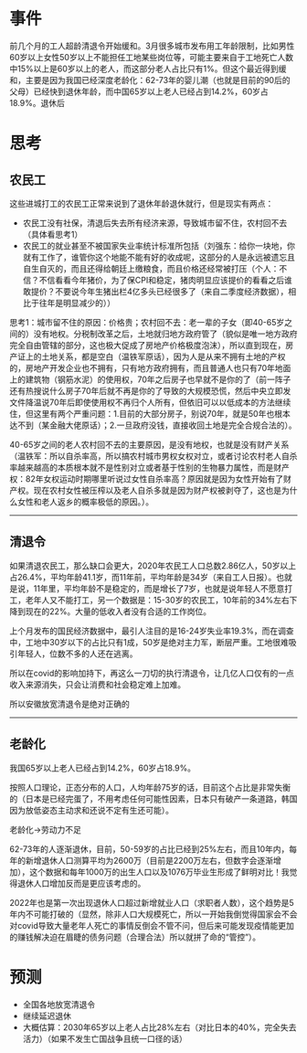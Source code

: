 # 事件

前几个月的工人超龄清退令开始缓和。3月很多城市发布用工年龄限制，比如男性60岁以上女性50岁以上不能担任工地某些岗位等，可能主要来自于工地死亡人数中15%以上是60岁以上的老人，而这部分老人占比只有1%。但这个最近得到缓和，主要是因为我国已经深度老龄化：62-73年的婴儿潮（也就是目前的90后的父母）已经快到退休年龄，而中国65岁以上老人已经占到14.2%，60岁占18.9%。退休后



# 思考

## 农民工

这些进城打工的农民工正常来说到了退休年龄退休就行，但是现实有两点：

- 农民工没有社保，清退后失去所有经济来源，导致城市留不住，农村回不去（具体看思考1）
- 农民工的就业甚至不被国家失业率统计标准所包括（刘强东：给你一块地，你就有工作了，谁管你这个地能不能有好的收成呢，这部分的人是永远被遗忘且自生自灭的，而且还得给朝廷上缴粮食，而且价格还经常被打压（个人：不信？不信看看今年猪价，为了保CPI和稳定，猪肉明显应该提价的看看之后谁敢提价？不要说今年生猪出栏4亿多头已经很多了（来自二季度经济数据），相比于往年是明显减少的））



思考1：城市留不住的原因：价格贵；农村回不去：老一辈的子女（即40-65岁之间的）没有地权。分税制改革之后，土地就归地方政府管了（貌似是唯一地方政府完全自由管辖的部分，这也极大促成了房地产价格极度泡沫），所以直到现在，房产证上的土地关系，都是空白（温铁军原话），因为人是从来不拥有土地的产权的，房地产开发企业也不拥有，只有地方政府拥有，而且普通人也只有70年地面上的建筑物（钢筋水泥）的使用权，70年之后房子也早就不是你的了（前一阵子还有热搜说什么房子70年后就不再是你的了导致的大规模恐慌，然后中央立即发文件降温说70年后即使使用权不再归个人所有，但依旧可以以低成本的方法继续住，但这里有两个严重问题：1.目前的大部分房子，别说70年，就是50年也根本达不到（某金融大佬原话）；2.一旦政府没钱，直接收回土地是完全合规合法的）。

40-65岁之间的老人农村回不去的主要原因，是没有地权，也就是没有财产关系（温铁军：所以自杀率高，所以搞农村城市男权女权对立，或者讨论农村老人自杀率越来越高的本质根本就不是性别对立或者基于性别的生物暴力属性，而是财产权：82年女权运动时期哪里听说过女性自杀率高？原因就是因为女性开始有了财产权。现在农村女性被压榨以及老人自杀多就是因为财产权被剥夺了，这也是为什么女性和老人返乡的概率极低的原因。）。



---

## 清退令

如果清退农民工，那么缺口会更大，2020年农民工人口总数2.86亿人，50岁以上占26.4%，平均年龄41.1岁，而11年前，平均年龄是34岁（来自工人日报）。也就是说，11年里，平均年龄不是稳定的，而是增长了7岁，也就是说年轻人不愿意打工，老年人又不能打工，另一个数据是：15-30岁的农民工，10年前的34%左右下降到现在的22%。大量的低收入者没有合适的工作岗位。

上个月发布的国民经济数据中，最引人注目的是16-24岁失业率19.3%，而在调查中，工地中30岁以下的占比只有1成，50岁是绝对主力军，断层严重。工地很难吸引年轻人，位数不多的人还在逃离。

所以在covid的影响加持下，再这么一刀切的执行清退令，让几亿人口仅有的一点收入来源消失，只会让消费和社会稳定难上加难。

所以安徽放宽清退令是绝对正确的



---

## 老龄化

我国65岁以上老人已经占到14.2%，60岁占18.9%。

按照人口理论，正态分布的人口，人均年龄75岁的话，目前这个占比是非常失衡的（日本是已经完蛋了，不用考虑任何可能性因素，日本只有破产一条道路，韩国因为放低姿态主动求和还说不定有生还可能）。



老龄化->劳动力不足

62-73年的人逐渐退休，目前，50-59岁的占比已经到25%左右，而且10年内，每年的新增退休人口测算平均为2600万（目前是2200万左右，但数字会逐渐增加），这个数据和每年1000万的出生人口以及1076万毕业生形成了鲜明对比！我觉得退休人口增加反而是更应该考虑的。

2022年也是第一次出现退休人口超过新增就业人口（求职者人数），这个趋势是5年内不可能打破的（显然，除非人口大规模死亡，所以一开始我倒觉得国家会不会对covid导致大量老年人死亡的事情反倒会不管不问，但后来可能发现疫情能更加的赚钱解决迫在眉睫的债务问题（合理合法）所以就拼了命的“管控”）。





# 预测

- 全国各地放宽清退令
- 继续延迟退休
- 大概估算：2030年65岁以上老人占比28%左右（对比日本的40%，完全失去活力）（如果不发生亡国战争且统一口径的话）

